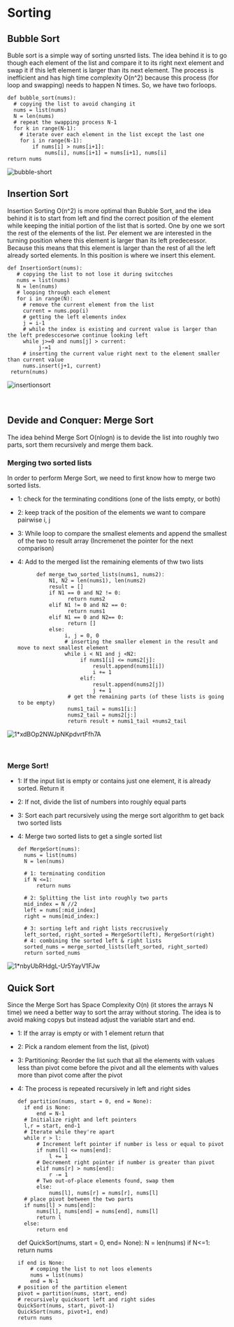 # Sorting

## Bubble Sort
Buble sort is a simple way of sorting unsrted lists. The idea behind it is to go though each element of the list and compare it to its right next element and swap it if this left element is larger than its next element. The process is inefficient and has high time complexity O(n^2) because this process (for loop and swapping) needs to happen N times. So, we have two forloops.

    def bubble_sort(nums):
      # copying the list to avoid changing it
      nums = list(nums)
      N = len(nums)
      # repeat the swapping process N-1
      for k in range(N-1):
        # iterate over each element in the list except the last one
        for i in range(N-1):
            if nums[i] > nums[i+1]:
                nums[i], nums[i+1] = nums[i+1], nums[i]
    return nums

![bubble-short](https://user-images.githubusercontent.com/76843403/193773764-e1d21f32-6aac-4862-8763-7f511ae3c74a.png)

    
## Insertion Sort
Insertion Sorting O(n^2) is more optimal than Bubble Sort, and the idea behind it is to start from left and find the correct position of the element while keeping the initial portion of the list that is sorted. One by one we sort the rest of the elements of the list. Per element we are interested in the turning position where this element is larger than its left predecessor. Because this means that this element is larger than the rest of all the left already sorted elements. In this position is where we insert this element. 

    def InsertionSort(nums):
       # copying the list to not lose it during switcches
       nums = list(nums)
       N = len(nums)
       # looping through each element 
       for i in range(N):
         # remove the current element from the list
         current = nums.pop(i)
         # getting the left elements index
         j = i-1
         # while the index is existing and current value is larger than the left predesccesorwe continue looking left
         while j>=0 and nums[j] > current:
              j-=1
         # inserting the current value right next to the element smaller than current value
         nums.insert(j+1, current)
     return(nums)
     
 
![insertionsort](https://user-images.githubusercontent.com/76843403/193775053-b6a505e7-6600-492b-9e3f-13701be91d28.png)

<br>

## Devide and Conquer: Merge Sort
The idea behind Merge Sort O(nlogn) is to devide the list into roughly two parts, sort them recursively and merge them back.
### Merging two sorted lists
In order to perform Merge Sort, we need to first know how to merge two sorted lists. 
- 1: check for the terminating conditions (one of the lists empty, or both)
- 2: keep track of the position of the elements we want to compare pairwise i, j
- 3: While loop to compare the smallest elements and append the smallest of the two to result array (Incremenet the pointer for the next comparison)
- 4: Add to the merged list the remaining elements of thw two lists
 
            def merge_two_sorted_lists(nums1, nums2):
                N1, N2 = len(nums1), len(nums2)
                result = []
                if N1 == 0 and N2 != 0:
                      return nums2
                elif N1 != 0 and N2 == 0:
                      return nums1
                elif N1 == 0 and N2== 0:
                      return []
                else:
                     i, j = 0, 0
                     # inserting the smaller element in the result and move to next smallest element
                     while i < N1 and j <N2:
                          if nums1[i] <= nums2[j]:
                              result.append(nums1[i])
                              i += 1
                          elif:
                              result.append(nums2[j])
                              j += 1
                      # get the remaining parts (of these lists is going to be empty)
                      nums1_tail = nums1[i:]
                      nums2_tail = nums2[j:]
                      return result + nums1_tail +nums2_tail


![1*xdBOp2NWJpNKpdvrtFfh7A](https://user-images.githubusercontent.com/76843403/193793168-e5d47fe3-8ebf-4937-b72b-583ed2edfa79.png)


<br>

### Merge Sort!

- 1: If the input list is empty or contains just one element, it is already sorted. Return it
- 2: If not, divide the list of numbers into roughly equal parts
- 3: Sort each part recursively using the merge sort algorithm to get back two sorted lists
- 4: Merge two sorted lists to get a single sorted list


      def MergeSort(nums):
        nums = list(nums)
        N = len(nums)
        
        # 1: terminating condition
        if N <=1:
            return nums

        # 2: Splitting the list into roughly two parts
        mid_index = N //2
        left = nums[:mid_index]
        right = nums[mid_index:]

        # 3: sorting left and right lists reccrusively
        left_sorted, right_sorted = MergeSort(left), MergeSort(right)
        # 4: combining the sorted left & right lists
        sorted_nums = merge_sorted_lists(left_sorted, right_sorted)
        return sorted_nums

![1*nbyUbRHdgL-Ur5YayV1FJw](https://user-images.githubusercontent.com/76843403/193786939-3b99c92c-d2f3-46da-ac41-241a11efd782.png)



## Quick Sort
Since the Merge Sort has Space Complexity O(n) (it stores the arrays N time) we need a better way to sort the array without storing. The idea is to avoid making copys but instead adjust the variable start and end.
- 1: If the array is empty or with 1 element return that
- 2: Pick a random element from the list, (pivot)
- 3: Partitioning: Reorder the list such that all the elements with values less than pivot come before the pivot and all the elements with values more than pivot come after the pivot
- 4: The process is repeated recursively in left and right sides

     
     
      def partition(nums, start = 0, end = None):
        if end is None:
            end = N-1
        # Initialize right and left pointers
        l,r = start, end-1
        # Iterate while they're apart
        while r > l:
            # Increment left pointer if number is less or equal to pivot
            if nums[l] <= nums[end]:
                l += 1
            # Decrement right pointer if number is greater than pivot
            elif nums[r] > nums[end]:
                r -= 1
            # Two out-of-place elements found, swap them
            else:
                nums[l], nums[r] = nums[r], nums[l]
        # place pivot between the two parts
        if nums[l] > nums[end]:
            nums[l], nums[end] = nums[end], nums[l]
            return l
        else:
            return end
            
            
    def QuickSort(nums, start = 0, end= None):
      N = len(nums)
      if N<=1:
        return nums
   

      if end is None:
          # comping the list to not loos elements
          nums = list(nums)
          end = N-1
      # position of the partition element
      pivot = partition(nums, start, end)
      # recursively quicksort left and right sides
      QuickSort(nums, start, pivot-1)
      QuickSort(nums, pivot+1, end)
      return nums

